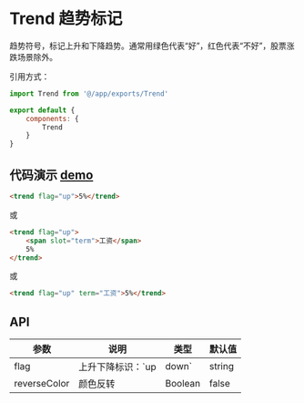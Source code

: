 # Trend 趋势标记

趋势符号，标记上升和下降趋势。通常用绿色代表“好”，红色代表“不好”，股票涨跌场景除外。



引用方式：

```javascript
import Trend from '@/app/exports/Trend'

export default {
    components: {
        Trend
    }
}
```



## 代码演示  [demo](https://pro.loacg.com/test/home)

```html
<trend flag="up">5%</trend>
```
或
```html
<trend flag="up">
    <span slot="term">工资</span>
    5%
</trend>
```
或
```html
<trend flag="up" term="工资">5%</trend>
```


## API

| 参数      | 说明                                      | 类型         | 默认值 |
|----------|------------------------------------------|-------------|-------|
| flag | 上升下降标识：`up|down` | string | - |
| reverseColor | 颜色反转 | Boolean | false |

